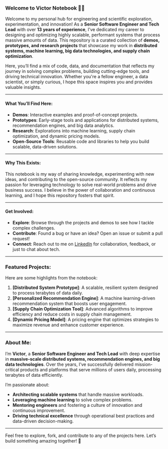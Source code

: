 ### **Welcome to Victor Notebook** 🧪🔬

Welcome to my personal hub for engineering and scientific exploration, experimentation, and innovation! As a **Senior Software Engineer and Tech Lead** with over **13 years of experience**, I’ve dedicated my career to designing and optimizing highly scalable, performant systems that process massive amounts of data. This repository is a curated collection of **demos, prototypes, and research projects** that showcase my work in **distributed systems, machine learning, big data technologies, and supply chain optimization**.

Here, you’ll find a mix of code, data, and documentation that reflects my journey in solving complex problems, building cutting-edge tools, and driving technical innovation. Whether you're a fellow engineer, a data scientist, or simply curious, I hope this space inspires you and provides valuable insights.

---

#### **What You’ll Find Here**:
- **Demos**: Interactive examples and proof-of-concept projects.  
- **Prototypes**: Early-stage tools and applications for distributed systems, recommendation engines, and big data analytics.  
- **Research**: Explorations into machine learning, supply chain optimization, and dynamic pricing models.  
- **Open-Source Tools**: Reusable code and libraries to help you build scalable, data-driven solutions.  

---

#### **Why This Exists**:
This notebook is my way of sharing knowledge, experimenting with new ideas, and contributing to the open-source community. It reflects my passion for leveraging technology to solve real-world problems and drive business success. I believe in the power of collaboration and continuous learning, and I hope this repository fosters that spirit.

---

#### **Get Involved**:
- **Explore**: Browse through the projects and demos to see how I tackle complex challenges.  
- **Contribute**: Found a bug or have an idea? Open an issue or submit a pull request!  
- **Connect**: Reach out to me on [LinkedIn](https://www.linkedin.com/in/duoan/) for collaboration, feedback, or just to chat about tech.  

---

### **Featured Projects**:
Here are some highlights from the notebook:  
1. **[Distributed System Prototype]**: A scalable, resilient system designed to process terabytes of data daily.  
2. **[Personalized Recommendation Engine]**: A machine learning-driven recommendation system that boosts user engagement.  
3. **[Supply Chain Optimization Tool]**: Advanced algorithms to improve efficiency and reduce costs in supply chain management.  
4. **[Dynamic Pricing Model]**: A pricing engine that optimizes strategies to maximize revenue and enhance customer experience.  

---

### **About Me**:
I’m **Victor**, a **Senior Software Engineer and Tech Lead** with deep expertise in **massive-scale distributed systems, recommendation engines, and big data technologies**. Over the years, I’ve successfully delivered mission-critical products and platforms that serve millions of users daily, processing terabytes of data efficiently.  

I’m passionate about:  
- **Architecting scalable systems** that handle massive workloads.  
- **Leveraging machine learning** to solve complex problems.  
- **Mentoring engineers** and fostering a culture of innovation and continuous improvement.  
- **Driving technical excellence** through operational best practices and data-driven decision-making.  

---

Feel free to explore, fork, and contribute to any of the projects here. Let’s build something amazing together! 🚀


```{tableofcontents}
```
